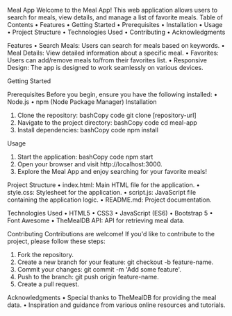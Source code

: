 Meal App
Welcome to the Meal App! This web application allows users to search for meals, view details, and manage a list of favorite meals.
Table of Contents
•	Features
•	Getting Started
•	Prerequisites
•	Installation
•	Usage
•	Project Structure
•	Technologies Used
•	Contributing
•	Acknowledgments

Features
•	Search Meals: Users can search for meals based on keywords.
•	Meal Details: View detailed information about a specific meal.
•	Favorites: Users can add/remove meals to/from their favorites list.
•	Responsive Design: The app is designed to work seamlessly on various devices.

Getting Started

Prerequisites
Before you begin, ensure you have the following installed:
•	Node.js
•	npm (Node Package Manager)
Installation
1.	Clone the repository:
bashCopy code
git clone [repository-url] 
2.	Navigate to the project directory:
bashCopy code
cd meal-app 
3.	Install dependencies:
bashCopy code
npm install

Usage
1.	Start the application:
bashCopy code
npm start 
2.	Open your browser and visit http://localhost:3000.
3.	Explore the Meal App and enjoy searching for your favorite meals!


Project Structure
•	index.html: Main HTML file for the application.
•	style.css: Stylesheet for the application.
•	script.js: JavaScript file containing the application logic.
•	README.md: Project documentation.


Technologies Used
•	HTML5
•	CSS3
•	JavaScript (ES6)
•	Bootstrap 5
•	Font Awesome
•	TheMealDB API: API for retrieving meal data.


Contributing
Contributions are welcome! If you'd like to contribute to the project, please follow these steps:
1.	Fork the repository.
2.	Create a new branch for your feature: git checkout -b feature-name.
3.	Commit your changes: git commit -m 'Add some feature'.
4.	Push to the branch: git push origin feature-name.
5.	Create a pull request.

Acknowledgments
•	Special thanks to TheMealDB for providing the meal data.
•	Inspiration and guidance from various online resources and tutorials.
